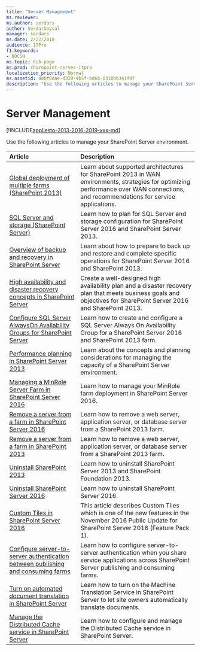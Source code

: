 ```yaml
---
title: "Server Management"
ms.reviewer: 
ms.author: serdars
author: SerdarSoysal
manager: serdars
ms.date: 2/22/2018
audience: ITPro
f1.keywords:
- NOCSH
ms.topic: hub-page
ms.prod: sharepoint-server-itpro
localization_priority: Normal
ms.assetid: dd0f0dae-d328-4b5f-bd6b-0310bb341fd7
description: "Use the following articles to manage your SharePoint Server environment."
---
```


# Server Management

[!INCLUDE[appliesto-2013-2016-2019-xxx-md](../includes/appliesto-2013-2016-2019-xxx-md.md)]

Use the following articles to manage your SharePoint Server environment.
  
|**Article**|**Description**|
|:-----|:-----|
|[Global deployment of multiple farms (SharePoint 2013)](global-deployment-of-multiple-farms.md) <br/> |Learn about supported architectures for SharePoint 2013 in WAN environments, strategies for optimizing performance over WAN connections, and recommendations for service applications.  <br/> |
|[SQL Server and storage (SharePoint Server)](sql-server-and-storage.md) <br/> |Learn how to plan for SQL Server and storage configuration for SharePoint Server 2016 and SharePoint Server 2013.  <br/> |
|[Overview of backup and recovery in SharePoint Server](backup-and-recovery-overview.md) <br/> |Learn about how to prepare to back up and restore and complete specific operations for SharePoint Server 2016 and SharePoint 2013.  <br/> |
|[High availability and disaster recovery concepts in SharePoint Server](high-availability-and-disaster-recovery-concepts.md) <br/> |Create a well-designed high availability plan and a disaster recovery plan that meets business goals and objectives for SharePoint Server 2016 and SharePoint 2013.  <br/> |
|[Configure SQL Server AlwaysOn Availability Groups for SharePoint Server](configure-an-alwayson-availability-group.md) <br/> |Learn how to create and configure a SQL Server Always On Availability Group for a SharePoint Server 2016 and SharePoint 2013 farm.  <br/> |
|[Performance planning in SharePoint Server 2013](performance-planning-in-sharepoint-server-2013.md) <br/> |Learn about the concepts and planning considerations for managing the capacity of a SharePoint Server environment.  <br/> |
|[Managing a MinRole Server Farm in SharePoint Server 2016](managing-a-minrole-server-farm-in-sharepoint-server-2016.md) <br/> |Learn how to manage your MinRole farm deployment in SharePoint Server 2016.  <br/> |
|[Remove a server from a farm in SharePoint Server 2016](remove-a-server-from-a-farm-in-sharepoint-server-2016.md) <br/> |Learn how to remove a web server, application server, or database server from a SharePoint 2013 farm.  <br/> |
|[Remove a server from a farm in SharePoint 2013](remove-a-server-from-a-farm-in-sharepoint-2013.md) <br/> |Learn how to remove a web server, application server, or database server from a SharePoint 2013 farm.  <br/> |
|[Uninstall SharePoint 2013](uninstall-sharepoint-2013.md) <br/> |Learn how to uninstall SharePoint Server 2013 and SharePoint Foundation 2013.  <br/> |
|[Uninstall SharePoint Server 2016](uninstall-sharepoint-server-2016.md) <br/> |Learn how to uninstall SharePoint Server 2016.  <br/> |
|[Custom Tiles in SharePoint Server 2016](custom-tiles-in-sharepoint-server-2016.md) <br/> |This article describes Custom Tiles which is one of the new features in the November 2016 Public Update for SharePoint Server 2016 (Feature Pack 1).  <br/> |
|[Configure server-to-server authentication between publishing and consuming farms](configure-server-to-server-authentication-in-sharepoint.md) <br/> |Learn how to configure server-to-server authentication when you share service applications across SharePoint Server publishing and consuming farms.  <br/> |
|[Turn on automated document translation in SharePoint Server](turn-on-automated-document-translation.md) <br/> |Learn how to turn on the Machine Translation Service in SharePoint Server to let site owners automatically translate documents.  <br/> |
|[Manage the Distributed Cache service in SharePoint Server](manage-the-distributed-cache-service.md) <br/> |Learn how to configure and manage the Distributed Cache service in SharePoint Server.  <br/> |
   


